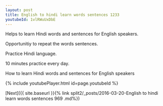 ```yaml
---
layout: post
title: English to hindi learn words sentences 1233 
youtubeId: 1vlRWuUxDbE
---
```

 
 
Helps to learn Hindi words and sentences for English speakers.

Opportunitiy to repeat the words sentences. 

Practice Hindi language. 
 
10 minutes practice every day. 
 
How to learn Hindi words and sentences for English speakers 
 
{% include youtubePlayer.html id=page.youtubeId %}
 
 
[Next]({{ site.baseurl }}{% link  split2/_posts/2016-03-20-English to hindi learn words sentences 969 .md%})
 
